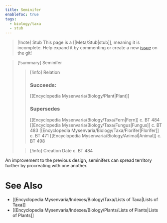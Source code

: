 ```yaml
---
title: Seminifer
enableToc: true
tags:
  - biology/taxa
  - stub
---
```


> [!note] Stub
> This page is a [[Meta/Stub|stub]], meaning it is incomplete. Help expand it by commenting or create a new [issue](https://github.com/RagtimeGal/quartz--encyclopedia-mysenvaria/issues/new/choose) on the git!


> [!summary] Seminifer
> > [!info] Relation
> > ### Succeeds:
> > [[Encyclopedia Mysenvaria/Biology/Plant|Plant]]
> > ### Supersedes 
> > [[Encyclopedia Mysenvaria/Biology/Taxa/Fern|Fern]] c. BT 484
> > [[Encyclopedia Mysenvaria/Biology/Taxa/Fungus|Fungus]] c. BT 483
> > [[Encyclopedia Mysenvaria/Biology/Taxa/Florifer|Florifer]] c. BT 471
> > [[Encyclopedia Mysenvaria/Biology/Animal|Animal]] c. BT 498
>
> > [!info] Creation Date
> > c. BT 484

An improvement to the previous design, seminifers can spread territory further by procreating with one another.

# See Also
- [[Encyclopedia Mysenvaria/Indexes/Biology/Taxa/Lists of Taxa|Lists of Taxa]]
- [[Encyclopedia Mysenvaria/Indexes/Biology/Plants/Lists of Plants|Lists of Plants]]
